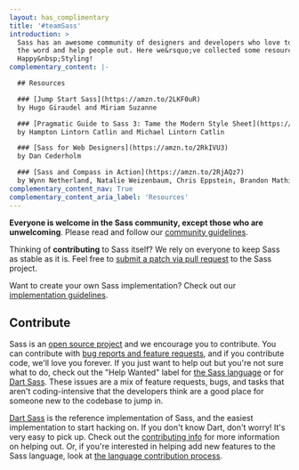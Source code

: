 ```yaml
---
layout: has_complimentary
title: '#teamSass'
introduction: >
  Sass has an awesome community of designers and developers who love to spread
  the word and help people out. Here we&rsquo;ve collected some resources.
  Happy&nbsp;Styling!
complementary_content: |-

  ## Resources

  ### [Jump Start Sass](https://amzn.to/2LKF0uR)
  by Hugo Giraudel and Miriam Suzanne

  ### [Pragmatic Guide to Sass 3: Tame the Modern Style Sheet](https://amzn.to/2LEwXiZ)
  by Hampton Lintorn Catlin and Michael Lintorn Catlin

  ### [Sass for Web Designers](https://amzn.to/2RkIVU3)
  by Dan Cederholm

  ### [Sass and Compass in Action](https://amzn.to/2RjAQz7)
  by Wynn Netherland, Natalie Weizenbaum, Chris Eppstein, Brandon Mathis
complementary_content_nav: True
complementary_content_aria_label: 'Resources'
---
```


**Everyone is welcome in the Sass community, except those who are
unwelcoming**. Please read and follow our
[community&nbsp;guidelines](/community-guidelines).

Thinking of **contributing** to Sass itself? We rely on everyone to
keep Sass as stable as it is. Feel free to
[submit a patch via pull request](#Contribute) to the Sass project.

Want to create your own Sass implementation? Check out our
[implementation guidelines](/implementation).

## Contribute

Sass is an [open source project][github] and we encourage you to contribute.
You can contribute with [bug reports and feature requests][issues], and if
you contribute code, we'll love you forever. If you just want to help out
but you're not sure what to do, check out the "Help Wanted" label for [the
Sass language][lang help] or for [Dart Sass][dart help]. These issues
are a mix of feature requests, bugs, and tasks that aren't coding-intensive
that the developers think are a good place for someone new to the codebase
to jump in.

[github]: https://github.com/sass/sass
[issues]: https://github.com/sass/sass/issues
[lang help]: https://github.com/sass/sass/labels/Help%20Wanted
[dart help]: https://github.com/sass/dart-sass/labels/help%20wanted

[Dart Sass][] is the reference implementation of Sass, and the easiest
implementation to start hacking on. If you don't know Dart, don't worry!
It's very easy to pick up. Check out the [contributing info][] for more
information on helping out. Or, if you're interested in helping add new
features to the Sass language, look at [the language contribution
process][].

[Dart Sass]: /dart-sass
[contributing info]: https://github.com/sass/dart-sass/blob/master/CONTRIBUTING.md
[the language contribution process]: https://github.com/sass/language/blob/master/CONTRIBUTING.md
